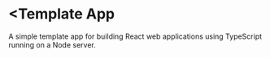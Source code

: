 # <Template App

A simple template app for building React web applications using TypeScript running on a Node server.
